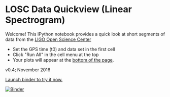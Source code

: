 # LOSC Data Quickview (Linear Spectrogram)

Welcome! This IPython notebook provides a quick look at short segments of data from the <a href='https://losc.ligo.org/'>LIGO Open Science Center</a>

* Set the GPS time (t0) and data set in the first cell
* Click "Run All" in the cell menu at the top
* Your plots will appear at the <a href='#PSD,-Whitened-Data,-and-Spectrogram'>bottom of the page</a>.

v0.4; November 2016

<a href='http://mybinder.org:/repo/losc-tutorial/quickview_linear'>Launch
binder to try it now.</a>

[![Binder](http://mybinder.org/badge.svg)](http://mybinder.org:/repo/losc-tutorial/quickview_linear)

